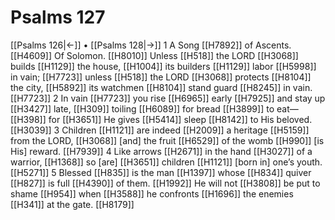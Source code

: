 # Psalms 127
[[Psalms 126|←]] • [[Psalms 128|→]]
1 A Song [[H7892]] of Ascents. [[H4609]] Of Solomon. [[H8010]] Unless [[H518]] the LORD [[H3068]] builds [[H1129]] the house, [[H1004]] its builders [[H1129]] labor [[H5998]] in  vain; [[H7723]] unless [[H518]] the LORD [[H3068]] protects [[H8104]] the city, [[H5892]] its watchmen [[H8104]] stand guard [[H8245]] in vain. [[H7723]] 
2 In vain [[H7723]] you  rise [[H6965]] early [[H7925]] and stay up [[H3427]] late, [[H309]] toiling [[H6089]] for bread [[H3899]] to eat— [[H398]] for [[H3651]] He gives [[H5414]] sleep [[H8142]] to His beloved. [[H3039]] 
3 Children [[H1121]] are indeed [[H2009]] a heritage [[H5159]] from the LORD, [[H3068]] [and] the fruit [[H6529]] of the womb [[H990]] [is His] reward. [[H7939]] 
4 Like arrows [[H2671]] in the hand [[H3027]] of a warrior, [[H1368]] so [are] [[H3651]] children [[H1121]] [born in] one’s youth. [[H5271]] 
5 Blessed [[H835]] is the man [[H1397]] whose [[H834]] quiver [[H827]] is full [[H4390]] of them. [[H1992]] He will not [[H3808]] be put to shame [[H954]] when [[H3588]] he confronts [[H1696]] the enemies [[H341]] at the gate. [[H8179]] 

